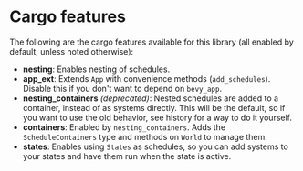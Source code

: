 # Cargo features

The following are the cargo features available for this library (all enabled by default, unless noted otherwise):

- **nesting**: Enables nesting of schedules.
- **app_ext**: Extends `App` with convenience methods (`add_schedules`). Disable this if you don't want to depend on `bevy_app`.
- **nesting_containers** *(deprecated)*: Nested schedules are added to a container, instead of as systems directly.
    This will be the default, so if you want to use the old behavior, see history for a way to do it yourself.
- **containers**: Enabled by `nesting_containers`. Adds the `ScheduleContainers` type and methods on `World` to manage them.
- **states**: Enables using `States` as schedules, so you can add systems to your states and have them run when the state is active.
